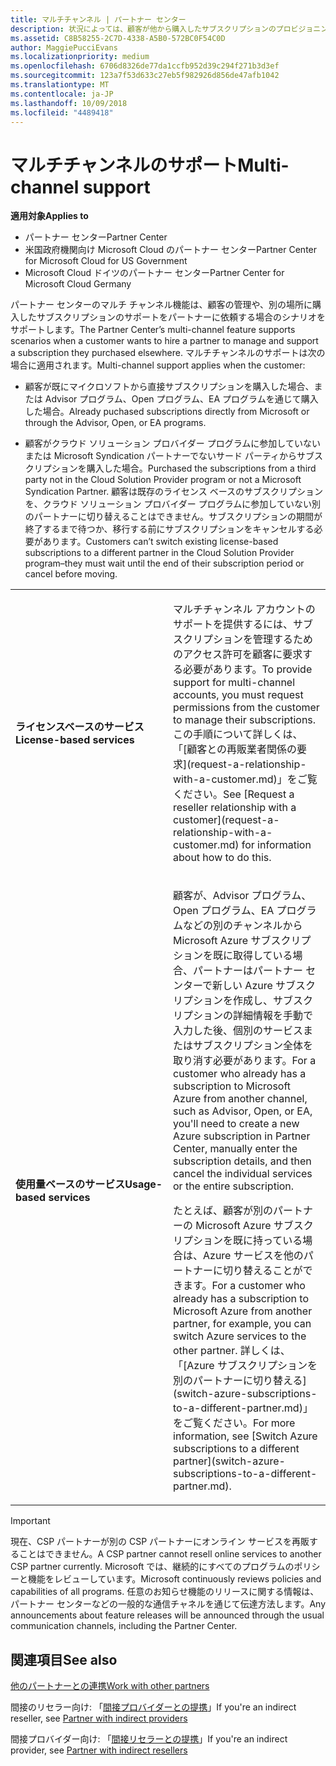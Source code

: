 ```yaml
---
title: マルチチャンネル | パートナー センター
description: 状況によっては、顧客が他から購入したサブスクリプションのプロビジョニングやサポートをパートナーに依頼する場合があります。
ms.assetid: C8B58255-2C7D-4338-A5B0-572BC0F54C0D
author: MaggiePucciEvans
ms.localizationpriority: medium
ms.openlocfilehash: 6706d8326de77da1ccfb952d39c294f271b3d3ef
ms.sourcegitcommit: 123a7f53d633c27eb5f982926d856de47afb1042
ms.translationtype: MT
ms.contentlocale: ja-JP
ms.lasthandoff: 10/09/2018
ms.locfileid: "4489418"
---
```

# <a name="multi-channel-support"></a><span data-ttu-id="9b577-103">マルチチャンネルのサポート</span><span class="sxs-lookup"><span data-stu-id="9b577-103">Multi-channel support</span></span>

**<span data-ttu-id="9b577-104">適用対象</span><span class="sxs-lookup"><span data-stu-id="9b577-104">Applies to</span></span>**

-  <span data-ttu-id="9b577-105">パートナー センター</span><span class="sxs-lookup"><span data-stu-id="9b577-105">Partner Center</span></span>
-  <span data-ttu-id="9b577-106">米国政府機関向け Microsoft Cloud のパートナー センター</span><span class="sxs-lookup"><span data-stu-id="9b577-106">Partner Center for Microsoft Cloud for US Government</span></span>
-  <span data-ttu-id="9b577-107">Microsoft Cloud ドイツのパートナー センター</span><span class="sxs-lookup"><span data-stu-id="9b577-107">Partner Center for Microsoft Cloud Germany</span></span>

<span data-ttu-id="9b577-108">パートナー センターのマルチ チャンネル機能は、顧客の管理や、別の場所に購入したサブスクリプションのサポートをパートナーに依頼する場合のシナリオをサポートします。</span><span class="sxs-lookup"><span data-stu-id="9b577-108">The Partner Center’s multi-channel feature supports scenarios when a customer wants to hire a partner to manage and support a subscription they purchased elsewhere.</span></span> <span data-ttu-id="9b577-109">マルチチャンネルのサポートは次の場合に適用されます。</span><span class="sxs-lookup"><span data-stu-id="9b577-109">Multi-channel support applies when the customer:</span></span>

-   <span data-ttu-id="9b577-110">顧客が既にマイクロソフトから直接サブスクリプションを購入した場合、または Advisor プログラム、Open プログラム、EA プログラムを通じて購入した場合。</span><span class="sxs-lookup"><span data-stu-id="9b577-110">Already puchased subscriptions directly from Microsoft or through the Advisor, Open, or EA programs.</span></span>

-   <span data-ttu-id="9b577-111">顧客がクラウド ソリューション プロバイダー プログラムに参加していないまたは Microsoft Syndication パートナーでないサード パーティからサブスクリプションを購入した場合。</span><span class="sxs-lookup"><span data-stu-id="9b577-111">Purchased the subscriptions from a third party not in the Cloud Solution Provider program or not a Microsoft Syndication Partner.</span></span> <span data-ttu-id="9b577-112">顧客は既存のライセンス ベースのサブスクリプションを、クラウド ソリューション プロバイダー プログラムに参加していない別のパートナーに切り替えることはできません。サブスクリプションの期間が終了するまで待つか、移行する前にサブスクリプションをキャンセルする必要があります。</span><span class="sxs-lookup"><span data-stu-id="9b577-112">Customers can’t switch existing license-based subscriptions to a different partner in the Cloud Solution Provider program–they must wait until the end of their subscription period or cancel before moving.</span></span>


<table>
<colgroup>
<col width="50%" />
<col width="50%" />
</colgroup>
<tbody>
<tr class="odd">
<td><p><strong><span data-ttu-id="9b577-113">ライセンスベースのサービス</span><span class="sxs-lookup"><span data-stu-id="9b577-113">License-based services</span></span></strong></p></td>
<td><p><span data-ttu-id="9b577-114">マルチチャンネル アカウントのサポートを提供するには、サブスクリプションを管理するためのアクセス許可を顧客に要求する必要があります。</span><span class="sxs-lookup"><span data-stu-id="9b577-114">To provide support for multi-channel accounts, you must request permissions from the customer to manage their subscriptions.</span></span> <span data-ttu-id="9b577-115">この手順について詳しくは、「[顧客との再販業者関係の要求](request-a-relationship-with-a-customer.md)」をご覧ください。</span><span class="sxs-lookup"><span data-stu-id="9b577-115">See [Request a reseller relationship with a customer](request-a-relationship-with-a-customer.md) for information about how to do this.</span></span></p></td>
</tr>
<tr class="even">
<td><p><strong><span data-ttu-id="9b577-116">使用量ベースのサービス</span><span class="sxs-lookup"><span data-stu-id="9b577-116">Usage-based services</span></span></strong></p></td>
<td>
<p><span data-ttu-id="9b577-117">顧客が、Advisor プログラム、Open プログラム、EA プログラムなどの別のチャンネルから Microsoft Azure サブスクリプションを既に取得している場合、パートナーはパートナー センターで新しい Azure サブスクリプションを作成し、サブスクリプションの詳細情報を手動で入力した後、個別のサービスまたはサブスクリプション全体を取り消す必要があります。</span><span class="sxs-lookup"><span data-stu-id="9b577-117">For a customer who already has a subscription to Microsoft Azure from another channel, such as Advisor, Open, or EA, you'll need to create a new Azure subscription in Partner Center, manually enter the subscription details, and then cancel the individual services or the entire subscription.</span></span></p>
<p><span data-ttu-id="9b577-118">たとえば、顧客が別のパートナーの Microsoft Azure サブスクリプションを既に持っている場合は、Azure サービスを他のパートナーに切り替えることができます。</span><span class="sxs-lookup"><span data-stu-id="9b577-118">For a customer who already has a subscription to Microsoft Azure from another partner, for example, you can switch Azure services to the other partner.</span></span> <span data-ttu-id="9b577-119">詳しくは、「[Azure サブスクリプションを別のパートナーに切り替える](switch-azure-subscriptions-to-a-different-partner.md)」をご覧ください。</span><span class="sxs-lookup"><span data-stu-id="9b577-119">For more information, see [Switch Azure subscriptions to a different partner](switch-azure-subscriptions-to-a-different-partner.md).</span></span></p>
</td>
</tr>
</tbody>
</table>

> [!IMPORTANT]  
> <span data-ttu-id="9b577-120">現在、CSP パートナーが別の CSP パートナーにオンライン サービスを再販することはできません。</span><span class="sxs-lookup"><span data-stu-id="9b577-120">A CSP partner cannot resell online services to another CSP partner currently.</span></span> <span data-ttu-id="9b577-121">Microsoft では、継続的にすべてのプログラムのポリシーと機能をレビューしています。</span><span class="sxs-lookup"><span data-stu-id="9b577-121">Microsoft continuously reviews policies and capabilities of all programs.</span></span> <span data-ttu-id="9b577-122">任意のお知らせ機能のリリースに関する情報は、パートナー センターなどの一般的な通信チャネルを通じて伝達方法します。</span><span class="sxs-lookup"><span data-stu-id="9b577-122">Any announcements about feature releases will be announced through the usual communication channels, including the Partner Center.</span></span> 

## <a name="see-also"></a><span data-ttu-id="9b577-123">関連項目</span><span class="sxs-lookup"><span data-stu-id="9b577-123">See also</span></span>

[<span data-ttu-id="9b577-124">他のパートナーとの連携</span><span class="sxs-lookup"><span data-stu-id="9b577-124">Work with other partners</span></span>](work-with-other-partners.md)

<span data-ttu-id="9b577-125">間接のリセラー向け: 「[間接プロバイダーとの提携](indirect-reseller-tasks-in-partner-center.md)」</span><span class="sxs-lookup"><span data-stu-id="9b577-125">If you're an indirect reseller, see [Partner with indirect providers](indirect-reseller-tasks-in-partner-center.md)</span></span>

<span data-ttu-id="9b577-126">間接プロバイダー向け: 「[間接リセラーとの提携](indirect-provider-tasks-in-partner-center.md)」</span><span class="sxs-lookup"><span data-stu-id="9b577-126">If you're an indirect provider, see [Partner with indirect resellers](indirect-provider-tasks-in-partner-center.md)</span></span> 

 

 



